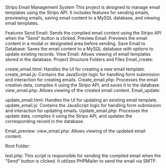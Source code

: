 Stripo Email Management System
This project is designed to manage email templates using the Stripo API. It includes features for sending emails, previewing emails, saving email content to a MySQL database, and viewing email templates.

Features
Send Email: Sends the compiled email content using the Stripo API when the "Send" button is clicked.
Preview Email: Previews the email content in a modal or designated area before sending.
Save Email to Database: Saves the email content to a MySQL database with options to update existing records.
View Email: Allows viewing of email templates stored in the database.
Project Structure
Folders and Files
Email_create:

create_email.html: Handles the UI for creating a new email template.
create_email.js: Contains the JavaScript logic for handling form submission and interaction for creating emails.
Create_email.php: Processes the email creation data, compiles it using the Stripo API, and saves it to the database.
view_email.php: Allows viewing of the created email content.
Email_update:

update_email.html: Handles the UI for updating an existing email template.
update_email.js: Contains the JavaScript logic for handling form submission and interaction for updating emails.
Update_email.php: Processes the update data, compiles it using the Stripo API, and updates the corresponding record in the database.

Email_preview:
view_email.php: Allows viewing of the updated email content.

Root Folder:

test.php: This script is responsible for sending the compiled email when the "Send" button is clicked. It utilizes PHPMailer to send the email via SMTP.
